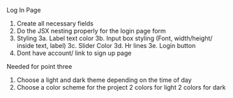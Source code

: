 Log In Page
1. Create all necessary fields
2. Do the JSX nesting properly for the login page form 
3. Styling 
    3a. Label text color 
    3b. Input box styling (Font, width/height/ inside text, label)
    3c. Slider Color
    3d. Hr lines 
    3e. Login button 
4. Dont have account/ link to sign up page 

Needed for point three
1. Choose a light and dark theme depending on the time of day 
2. Choose a color scheme for the project 2 colors for light 2 colors for dark 

